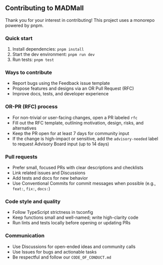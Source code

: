 ## Contributing to MADMall

Thank you for your interest in contributing! This project uses a monorepo powered by pnpm.

### Quick start
1. Install dependencies: `pnpm install`
2. Start the dev environment: `pnpm run dev`
3. Run tests: `pnpm test`

### Ways to contribute
- Report bugs using the Feedback issue template
- Propose features and designs via an OR Pull Request (RFC)
- Improve docs, tests, and developer experience

### OR-PR (RFC) process
- For non-trivial or user-facing changes, open a PR labeled `rfc`
- Fill out the RFC template, outlining motivation, design, risks, and alternatives
- Keep the PR open for at least 7 days for community input
- If the change is high-impact or sensitive, add the `advisory-needed` label to request Advisory Board input (up to 14 days)

### Pull requests
- Prefer small, focused PRs with clear descriptions and checklists
- Link related issues and Discussions
- Add tests and docs for new behavior
- Use Conventional Commits for commit messages when possible (e.g., `feat:`, `fix:`, `docs:`)

### Code style and quality
- Follow TypeScript strictness in tsconfig
- Keep functions small and well-named; write high-clarity code
- Run lints and tests locally before opening or updating PRs

### Communication
- Use Discussions for open-ended ideas and community calls
- Use Issues for bugs and actionable tasks
- Be respectful and follow our `CODE_OF_CONDUCT.md`

